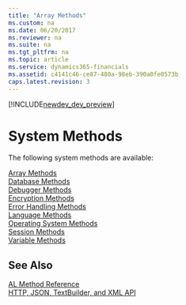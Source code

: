 ```yaml
---
title: "Array Methods"
ms.custom: na
ms.date: 06/20/2017
ms.reviewer: na
ms.suite: na
ms.tgt_pltfrm: na
ms.topic: article
ms.service: dynamics365-financials
ms.assetid: c4141c46-ce87-480a-98eb-390a0fe0573b
caps.latest.revision: 3
---
```


[!INCLUDE[newdev_dev_preview](../includes/newdev_dev_preview.md)]

# System Methods
The following system methods are available:  

[Array Methods](devenv-array-methods.md)  
[Database Methods](devenv-database-methods.md)  
[Debugger Methods](devenv-debugger-methods.md)  
[Encryption Methods](devenv-encryption-methods.md)  
[Error Handling Methods](devenv-error-handling-methods.md)  
[Language Methods](devenv-language-methods.md)  
[Operating System Methods](devenv-operating-system-methods.md)  
[Session Methods](devenv-session-methods.md)  
[Variable Methods](devenv-variable-methods.md)  

## See Also  
[AL Method Reference](devenv-al-method-reference.md)  
[HTTP, JSON, TextBuilder, and XML API](../devenv-restapi-overview.md) 

